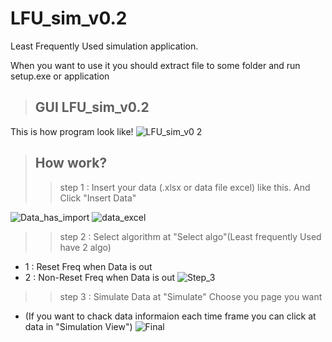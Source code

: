 # LFU_sim_v0.2
Least Frequently Used simulation application.

When you want to use it you should extract file to some folder
and run setup.exe or application

>## GUI LFU_sim_v0.2
This is how program look like!
![LFU_sim_v0 2](https://user-images.githubusercontent.com/89478647/201517851-e637de57-cf1d-4ccf-8f78-2fde3ad9e64e.png)

>## How work?
>> step 1 : Insert your data (.xlsx or data file excel) like this. And Click "Insert Data"

![Data_has_import](https://user-images.githubusercontent.com/89478647/201518464-e9f49375-f821-4f92-b386-9987adfddd72.png)
![data_excel](https://user-images.githubusercontent.com/89478647/201518361-45d40846-7384-46d5-824f-d533355c0690.png)

>> step 2 : Select algorithm at "Select algo"(Least frequently Used have 2 algo)
- 1 : Reset Freq when Data is out 
- 2 : Non-Reset Freq when Data is out
![Step_3](https://user-images.githubusercontent.com/89478647/201518712-1eebbe6d-0d72-4500-b375-323238cd8b87.png)

>> step 3 : Simulate Data at "Simulate" Choose you page you want 
- (If you want to chack data informaion each time frame you can click at data in "Simulation View")
![Final](https://user-images.githubusercontent.com/89478647/201518857-58e02dea-7f30-412e-9389-d35dbed183a0.png)
